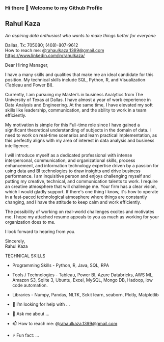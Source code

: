 ### Hi there 👋 Welcome to my Github Profile

## Rahul Kaza                                                                                              
_An aspiring data enthusiast who wants to make things better for everyone_   

Dallas, Tx: 705080; (408)-807-9612  
How to reach me: @rahaulkaza.1399@gmail.com
https://www.linkedin.com/in/rahulkaza/

Dear Hiring Manager,  

I have a many skills and qualities that make me an ideal candidate for this position. My technical skills include SQL, Python, R, and Visualization (Tableau and Power BI). 

Currently, I am pursuing my Master’s in business Analytics from The University of Texas at Dallas. I have almost a year of work experience in Data Analysis and Engineering. At the same time, I have elevated my soft skills like leadership, communication, and the ability to work in a team efficiently.


My motivation is simple for this Full-time role since I have gained a significant theoretical understanding of subjects in the domain of data. I need to work on real-time scenarios and learn practical implementation, as this perfectly aligns with my area of interest in data analysis and business intelligence.   

I will introduce myself as a dedicated professional with intense interpersonal, communication, and organizational skills, process enhancement, and information technology expertise driven by a passion for using data and BI technologies to draw insights and drive business performance. I am inquisitive person and enjoys challenging myself and putting my creative, technical, and communication talents to work. I require an creative atmosphere that will challenge me. Your firm has a clear vision, which I would gladly support. If there's one thing I know, it's how to operate in a fast-paced technological atmosphere where things are constantly changing, and I have the attitude to keep calm and work efficiently.  

The possibility of working on real-world challenges excites and motivates me. I hope my attached resume appeals to you as much as working for your organization does to me.  

I look forward to hearing from you.  
 
Sincerely,  
Rahul Kaza 



TECHNICAL SKILLS
- Programming Skills    -   Python, R, Java, SQL, RPA
- Tools / Technologies  -   Tableau, Power BI, Azure Databricks, AWS ML, Amazon S3, Sqlite 3, Ubuntu, Excel, MySQL, Mongo DB, Hadoop, low code automation.
- Libraries             -   Numpy, Pandas, NLTK, Sckit learn, seaborn, Plotly, Matplotlib


- 🤔 I’m looking for help with ...
- 💬 Ask me about ...
- 📫 How to reach me: @rahaulkaza.1399@gmail.com
- ⚡ Fun fact: ...

